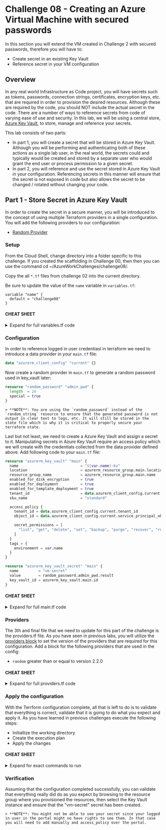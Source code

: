 # Challenge 08 - Creating an Azure Virtual Machine with secured passwords

In this section you will extend the VM created in Challenge 2 with secured passwords, therefore you will have to:

- Create secret in an existing Key Vault
- Reference secret in your VM configuration

## Overview

In any real world Infrastructure as Code project, you will have secrets such as tokens, passwords, connection strings, certificates, encryption keys, etc. that are required in order to provision the desired resources. Although these are required by the code, you should NOT include the actual secret in the code. There are a number of ways to reference secrets from code of varying ease of use and security. In this lab, we will be using a central store, [Azure Key Vault](https://azure.microsoft.com/en-us/services/key-vault/?&ef_id=EAIaIQobChMIocnT3-Cj5QIVbx6tBh16xwXkEAAYASAAEgI-jfD_BwE:G:s&OCID=AID2000128_SEM_IMHcwqu6&MarinID=IMHcwqu6_359393301283_azure%20key%20vault_e_c__73271632300_kwd-415940116485&lnkd=Google_Azure_Brand&gclid=EAIaIQobChMIocnT3-Cj5QIVbx6tBh16xwXkEAAYASAAEgI-jfD_BwE), to store, manage and reference your secrets.

This lab consists of two parts: 
- In part 1, you will create a secret that will be stored in Azure Key Vault. Although you will be performing and authenticating both of these actions as a single lab user, in the real world, the secrets could and typically would be created and stored by a separate user who would grant the end user or process permission to a given secret. 
- In part 2, you will reference and use the secret stored in Azure Key Vault in your configuration. Referencing secrets in this manner will ensure that the secret is not exposed in code but also allows the secret to be changed / rotated without changing your code. 

## Part 1 - Store Secret in Azure Key Vault

In order to create the secret in a secure manner, you will be introduced to the concept of using multiple Terraform providers in a single configuration. You will add the following providers to our configuration:
 - [Random Provider](https://www.terraform.io/docs/providers/random/index.html)

### Setup

From the Cloud Shell, change directory into a folder specific to this challenge. If you created the scaffolding in Challenge 00, then then you can use the command cd ~/AzureWorkChallenges/challenge08/.

Copy the all `*.tf` files from challenge 02 into the current directory.

Be sure to update the value of the `name` variable in `variables.tf`:

```hcl
variable "name" {
  default = "challenge08"
}
```

#### CHEAT SHEET

<details>
<summary>
Expand for full variables.tf code
</summary>

```terraform
variable "name" {
  default = "challenge08"
}

variable "location" {
  default = "centralus"
}
```
</details>

### Configuration

In order to reference logged in user credentiasl in terraform we need to introduce a data provider in your `main.tf` file: 

```Terraform
data "azurerm_client_config" "current" {}
```

Now create a random provider in `main.tf` to generate a random password used in key_vault later:

```Terraform
resource "random_password" "admin_pwd" {
  length  = 24
  special = true
}
```

    > **NOTE**: You are using the `random_password` instead of the `random_string` resource to ensure that the generated password is not output in clear text to logs, etc. It will still be stored in the state file which is why it is critical to properly secure your terraform state. 

Last but not least, we need to create a Azure Key Vault and assign a secret to it. Manipulating secrets in Azure Key Vault require an access policy which we will create with the credentials collected from the data provider defined above. Add following code to your 
`main.tf` file:

```Terraform
resource "azurerm_key_vault" "main" {
  name                            = "${var.name}-kv"
  location                        = azurerm_resource_group.main.location
  resource_group_name             = azurerm_resource_group.main.name
  enabled_for_disk_encryption     = true
  enabled_for_deployment          = true
  enabled_for_template_deployment = true
  tenant_id                       = data.azurerm_client_config.current.tenant_id
  sku_name                        = "standard"

  access_policy {
    tenant_id = data.azurerm_client_config.current.tenant_id
    object_id = data.azurerm_client_config.current.service_principal_object_id

    secret_permissions = [
      "list", "get", "delete", "set", "backup", "purge", "recover", "restore",
    ]
  }
  tags = {
    environment = var.name
  }
}

resource "azurerm_key_vault_secret" "main" {
  name         = "vm-secret"
  value        = random_password.admin_pwd.result
  key_vault_id = azurerm_key_vault.main.id
}
```

#### CHEAT SHEET
<details>
<summary>
Expand for full main.tf code
</summary>

```terraform
data "azurerm_client_config" "current" {}

resource "azurerm_resource_group" "main" {
  name     = "${var.name}-rg"
  location = var.location
}

resource "random_password" "admin_pwd" {
  length  = 24
  special = true
}

resource "azurerm_key_vault" "main" {
  name                            = "${var.name}-kv"
  location                        = azurerm_resource_group.main.location
  resource_group_name             = azurerm_resource_group.main.name
  enabled_for_disk_encryption     = true
  enabled_for_deployment          = true
  enabled_for_template_deployment = true
  tenant_id                       = data.azurerm_client_config.current.tenant_id
  sku_name                        = "standard"

  access_policy {
    tenant_id = data.azurerm_client_config.current.tenant_id
    object_id = data.azurerm_client_config.current.service_principal_object_id

    secret_permissions = [
      "list", "get", "delete", "set", "backup", "purge", "recover", "restore",
    ]
  }
  tags = {
    environment = var.name
  }
}

resource "azurerm_key_vault_secret" "main" {
  name         = "vm-secret"
  value        = random_password.admin_pwd.result
  key_vault_id = azurerm_key_vault.main.id
}

resource "azurerm_virtual_network" "main" {
  name                = "${var.name}-vnet"
  address_space       = ["10.0.0.0/16"]
  location            =  azurerm_resource_group.main.location
  resource_group_name =  azurerm_resource_group.main.name
}

resource "azurerm_subnet" "main" {
  name                 = "${var.name}-subnet"
  resource_group_name  = azurerm_resource_group.main.name
  virtual_network_name = azurerm_virtual_network.main.name
  address_prefix       = "10.0.1.0/24"
}

resource "azurerm_public_ip" "main" {
  name                = "${var.name}-pubip"
  location            = azurerm_resource_group.main.location
  resource_group_name = azurerm_resource_group.main.name
  allocation_method   = "Static"
}

resource "azurerm_network_interface" "main" {
  name                = "${var.name}-nic"
  location            = azurerm_resource_group.main.location
  resource_group_name = azurerm_resource_group.main.name

  ip_configuration {
    name                          = "config1"
    subnet_id                     = azurerm_subnet.main.id
    private_ip_address_allocation = "dynamic"
    public_ip_address_id          = azurerm_public_ip.main.id
  }
}

resource "azurerm_virtual_machine" "main" {
  name                  = "${var.name}-vm"
  location              = azurerm_resource_group.main.location
  resource_group_name   = azurerm_resource_group.main.name
  network_interface_ids = [azurerm_network_interface.main.id]
  vm_size               = "Standard_A2_v2"

  storage_image_reference {
    publisher = "MicrosoftWindowsServer"
    offer     = "WindowsServer"
    sku       = "2016-Datacenter"
    version   = "latest"
  }

  storage_os_disk {
    name              = "${var.name}vm-osdisk"
    caching           = "ReadWrite"
    create_option     = "FromImage"
    managed_disk_type = "Standard_LRS"
  }

  os_profile {
    computer_name  = "${var.name}vm"
    admin_username = "testadmin"
    admin_password = azurerm_key_vault_secret.main.value
  }

  os_profile_windows_config {}
}
```

</details>


### Providers 

The 3th and final file that we need to update for this part of the challenge is the providers.tf file. As you have seen in previous labs, you will utilize the [providers block](https://www.terraform.io/docs/configuration/providers.html) to set the version of the providers that are required for this configuration. Add a block for the following providers that are used in the config:
- `random` greater than or equal to version 2.2.0

#### CHEAT SHEET

<details>
<summary>
Expand for full providers.tf code
</summary>

```terraform
provider "azurerm" {
  version = ">= 1.36"
}

terraform {
  required_version = ">= 0.12.12"
}

provider "random" {
  version = ">=2.2.0"
}
```
</details>

### Apply the configuration

With the Terrform configuration complete, all that is left to do is to validate that everything is correct, validate that it is going to do what you expect and apply it. As you have learned in previous challenges execute the following steps:
- Initiallize the working directory
- Create the execution plan
- Apply the changes

#### CHEAT SHEET

<details>
<summary>
Expand for exact commands to run
</summary>

```bash
terraform init
...
terraform plan -out tfplan
...
terraform apply tfplan
...
```
</details>

### Verification

Assuming that the configuration completed successfully, you can validate that everything really did do as you expect by browsing to the resource group where you provisioned the resources, then select the Key Vault instance and ensure that the "vm-secret" secret has been created.

    > **NOTE**: You might not be able to see your secret since your logged in user in the portal might no have rights to see them. In that case you will need to add manually and access_policy over the portal.


